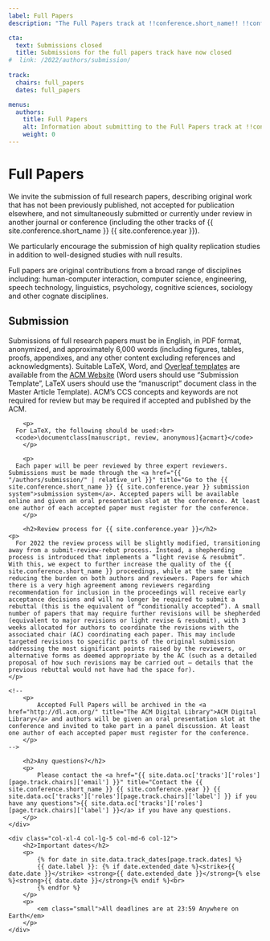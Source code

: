 ```yaml
---
label: Full Papers
description: "The Full Papers track at !!conference.short_name!! !!conference.year!! is for original contributions from a broad range of disciplines including: human-computer interaction, computer science, engineering, speech technology, linguistics, psychology, cognitive sciences, sociology and other cognate disciplines."

cta:
  text: Submissions closed
  title: Submissions for the full papers track have now closed
#  link: /2022/authors/submission/
  
track:
  chairs: full_papers
  dates: full_papers

menus:
  authors:
    title: Full Papers
    alt: Information about submitting to the Full Papers track at !!conference.short_name!! !!conference.year!!
    weight: 0
---
```


# Full Papers

We invite the submission of full research papers, describing original work that has not been previously published, not accepted for publication elsewhere, and not simultaneously submitted or currently under review in another journal or conference (including the other tracks of {{ site.conference.short_name }} {{ site.conference.year }}).

We particularly encourage the submission of high quality replication studies in addition to well-designed studies with null results. 

Full papers are original contributions from a broad range of disciplines including: human-computer interaction, computer science, engineering, speech technology, linguistics, psychology, cognitive sciences, sociology and other cognate disciplines. 

<div class="row">
	<div class="col-xl-8 col-lg-7 col-md-6 col-12">
		<h2>Submission</h2>
		<p>
      Submissions of full research papers must be in English, in PDF format, anonymized, and approximately 6,000 words (including figures, tables, proofs, appendixes, and any other content excluding references and acknowledgments). Suitable LaTeX, Word, and <a href="https://www.overleaf.com/gallery/tagged/acm-official" title="ACM authoring templates on Overleaf">Overleaf templates</a> are available from the <a href="https://www.acm.org/publications/proceedings-template" title="ACM authoring templates">ACM Website</a> (Word users should use “Submission Template”, LaTeX users should use the “manuscript” document class in the Master Article Template). ACM’s CCS concepts and keywords are not required for review but may be required if accepted and published by the ACM.
		</p>

		<p>
      For LaTeX, the following should be used:<br>
      <code>\documentclass[manuscript, review, anonymous]{acmart}</code>
		</p>

		<p>
      Each paper will be peer reviewed by three expert reviewers. Submissions must be made through the <a href="{{ "/authors/submission/" | relative_url }}" title="Go to the {{ site.conference.short_name }} {{ site.conference.year }} submission system">submission system</a>. Accepted papers will be available online and given an oral presentation slot at the conference. At least one author of each accepted paper must register for the conference.
		</p>

		<h2>Review process for {{ site.conference.year }}</h2>
    <p>
      For 2022 the review process will be slightly modified, transitioning away from a submit-review-rebut process. Instead, a shepherding process is introduced that implements a “light revise & resubmit”. With this, we expect to further increase the quality of the {{ site.conference.short_name }} proceedings, while at the same time reducing the burden on both authors and reviewers. Papers for which there is a very high agreement among reviewers regarding recommendation for inclusion in the proceedings will receive early acceptance decisions and will no longer be required to submit a rebuttal (this is the equivalent of “conditionally accepted”). A small number of papers that may require further revisions will be shepherded (equivalent to major revisions or light revise & resubmit), with 3 weeks allocated for authors to coordinate the revisions with the associated chair (AC) coordinating each paper. This may include targeted revisions to specific parts of the original submission addressing the most significant points raised by the reviewers, or alternative forms as deemed appropriate by the AC (such as a detailed proposal of how such revisions may be carried out – details that the previous rebuttal would not have had the space for).
    </p> 
    
    <!--
		<p>
			Accepted Full Papers will be archived in the <a href="http://dl.acm.org/" title="The ACM Digital Library">ACM Digital Library</a> and authors will be given an oral presentation slot at the conference and invited to take part in a panel discussion. At least one author of each accepted paper must register for the conference.
		</p>
    -->

		<h2>Any questions?</h2>
		<p>
			Please contact the <a href="{{ site.data.oc['tracks']['roles'][page.track.chairs]['email'] }}" title="Contact the {{ site.conference.short_name }} {{ site.conference.year }} {{ site.data.oc['tracks']['roles'][page.track.chairs]['label'] }} if you have any questions">{{ site.data.oc['tracks']['roles'][page.track.chairs]['label'] }}</a> if you have any questions.
		</p>
	</div>

	<div class="col-xl-4 col-lg-5 col-md-6 col-12">
		<h2>Important dates</h2>
		<p>
			{% for date in site.data.track_dates[page.track.dates] %}
			{{ date.label }}: {% if date.extended_date %}<strike>{{ date.date }}</strike> <strong>{{ date.extended_date }}</strong>{% else %}<strong>{{ date.date }}</strong>{% endif %}<br>
			{% endfor %}
		</p>
		<p>
			<em class="small">All deadlines are at 23:59 Anywhere on Earth</em>
		</p>
	</div>
</div>
